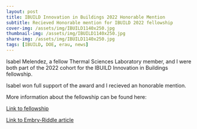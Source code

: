 ```yaml
---
layout: post
title: IBUILD Innovation in Buildings 2022 Honorable Mention
subtitle: Recieved Honorable mention for IBUILD 2022 fellowship
cover-img: /assets/img/IBUILD1140x250.jpg
thumbnail-img: /assets/img/IBUILD1140x250.jpg
share-img: /assets/img/IBUILD1140x250.jpg
tags: [IBUILD, DOE, erau, news]
---
```


Isabel Melendez, a fellow Thermal Sciences Laboratory member, and I were both part of the 2022 cohort for the IBUILD Innovation in Buildings fellowship. 

Isabel won full support of the award and I recieved an honorable mention. 

More information about the fellowship can be found here: 

<a href="https://ibuildfellowship.org/">Link to fellowship</a>
  
<a href="https://news.erau.edu/headlines/two-eagles-selected-for-support-from-federal-energy-efficiency-program">Link to Embry-Riddle article</a>
